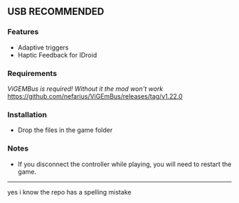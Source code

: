 ## USB RECOMMENDED

### Features
- Adaptive triggers
- Haptic Feedback for IDroid

### Requirements
*ViGEMBus is required! Without it the mod won't work*
https://github.com/nefarius/ViGEmBus/releases/tag/v1.22.0

### Installation
- Drop the files in the game folder

### Notes
- If you disconnect the controller while playing, you will need to restart the game.

---
yes i know the repo has a spelling mistake
